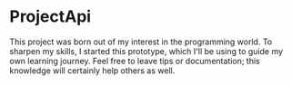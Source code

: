 # ProjectApi
This project was born out of my interest in the programming world. To sharpen my skills, I started this prototype, which I'll be using to guide my own learning journey. Feel free to leave tips or documentation; this knowledge will certainly help others as well.
